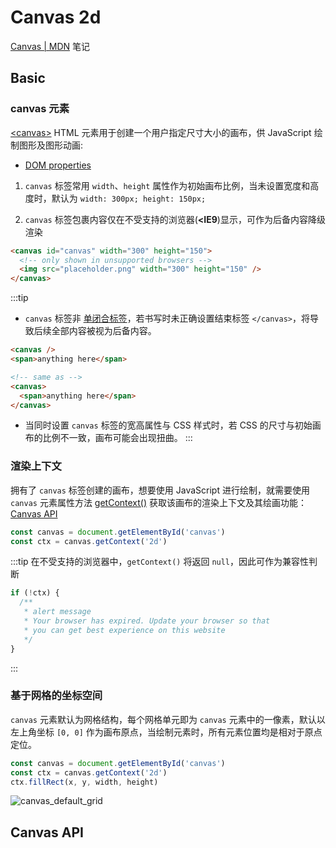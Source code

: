# Canvas <Badge>2d</Badge>

[Canvas | MDN](https://developer.mozilla.org/zh-CN/docs/Web/API/Canvas_API) 笔记

## Basic

### canvas 元素

[\<canvas\>](https://developer.mozilla.org/en-US/docs/Web/HTML/Element/canvas) HTML 元素用于创建一个用户指定尺寸大小的画布，供 JavaScript 绘制图形及图形动画:

- [DOM properties](https://developer.mozilla.org/en-US/docs/Web/API/HTMLCanvasElement)

1. `canvas` 标签常用 `width`、`height` 属性作为初始画布比例，当未设置宽度和高度时，默认为 `width: 300px; height: 150px;`

2. `canvas` 标签包裹内容仅在不受支持的浏览器(**<IE9**)显示，可作为后备内容降级渲染

```html
<canvas id="canvas" width="300" height="150">
  <!-- only shown in unsupported browsers -->
  <img src="placeholder.png" width="300" height="150" />
</canvas>
```

:::tip

- `canvas` 标签非 [单闭合标签](https://developer.mozilla.org/en-US/docs/Glossary/Void_element#self-closing_tags)，若书写时未正确设置结束标签 `</canvas>`，将导致后续全部内容被视为后备内容。

```html
<canvas />
<span>anything here</span>

<!-- same as -->
<canvas>
  <span>anything here</span>
</canvas>
```

- 当同时设置 `canvas` 标签的宽高属性与 CSS 样式时，若 CSS 的尺寸与初始画布的比例不一致，画布可能会出现扭曲。
  :::

### 渲染上下文

拥有了 `canvas` 标签创建的画布，想要使用 JavaScript 进行绘制，就需要使用 `canvas` 元素属性方法 [getContext()](https://developer.mozilla.org/en-US/docs/Web/API/HTMLCanvasElement/getContext) 获取该画布的渲染上下文及其绘画功能：[Canvas API](#canvas-api)

```js
const canvas = document.getElementById('canvas')
const ctx = canvas.getContext('2d')
```

:::tip
在不受支持的浏览器中，`getContext()` 将返回 `null`，因此可作为兼容性判断

```js
if (!ctx) {
  /**
   * alert message
   * Your browser has expired. Update your browser so that
   * you can get best experience on this website
   */
}
```

:::

### 基于网格的坐标空间

`canvas` 元素默认为网格结构，每个网格单元即为 `canvas` 元素中的一像素，默认以左上角坐标 `[0, 0]` 作为画布原点，当绘制元素时，所有元素位置均是相对于原点定位。

```js
const canvas = document.getElementById('canvas')
const ctx = canvas.getContext('2d')
ctx.fillRect(x, y, width, height)
```

<img class="d-img__center" src="https://developer.mozilla.org/en-US/docs/Web/API/Canvas_API/Tutorial/Drawing_shapes/canvas_default_grid.png" alt="canvas_default_grid" />

## Canvas API
